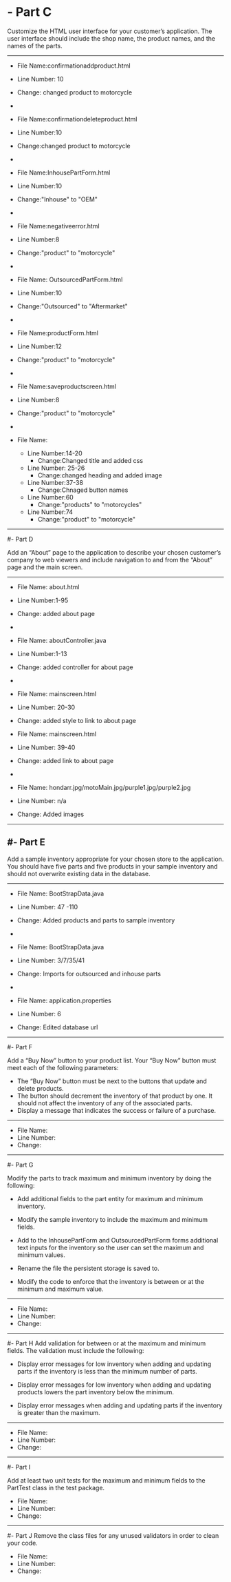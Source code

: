 # - Part C  


Customize the HTML user interface for your customer’s application. The user interface should include the shop name, the product names, and the names of the parts. 



---

- File Name:confirmationaddproduct.html
- Line Number: 10
- Change: changed product to motorcycle

-

- File Name:confirmationdeleteproduct.html
- Line Number:10
- Change:changed product to motorcycle

-

- File Name:InhousePartForm.html
- Line Number:10
- Change:"Inhouse" to "OEM"

-

- File Name:negativeerror.html
- Line Number:8
- Change:"product" to "motorcycle"

-

- File Name: OutsourcedPartForm.html
- Line Number:10
- Change:"Outsourced" to "Aftermarket"
 
-

- File Name:productForm.html
- Line Number:12
- Change:"product" to "motorcycle"

-

- File Name:saveproductscreen.html
- Line Number:8
- Change:"product" to "motorcycle"

-

- File Name:
	- Line Number:14-20
		- Change:Changed title and added css
	- Line Number: 25-26
		- Change:changed heading and added image
	- Line Number:37-38
		- Change:Chnaged button names
	- Line Number:60
		- Change:"products" to "motorcycles"
	- Line Number:74
		- Change:"product" to "motorcycle"
 ---
#- Part D

Add an “About” page to the application to describe your chosen customer’s company to web viewers and include navigation to and from the “About” page and the main screen.

---

- File Name: about.html
- Line Number:1-95
- Change: added about page

-

- File Name: aboutController.java
- Line Number:1-13
- Change: added controller for about page

-

- File Name: mainscreen.html
- Line Number: 20-30
- Change: added style to link to about page

- File Name: mainscreen.html
- Line Number: 39-40
- Change: added link to about page

-

- File Name: hondarr.jpg/motoMain.jpg/purple1.jpg/purple2.jpg
- Line Number: n/a
- Change: Added images


---

#- Part E
-
Add a sample inventory appropriate for your chosen store to the application. You should have five parts and five products in your sample inventory and should not overwrite existing data in the database.

---

- File Name: BootStrapData.java
- Line Number: 47 -110
- Change: Added products and parts to sample inventory

-

- File Name: BootStrapData.java
- Line Number: 3/7/35/41
- Change: Imports for outsourced and inhouse parts

-

-  File Name: application.properties
- Line Number: 6
- Change: Edited database url


---
 
#- Part F

Add a “Buy Now” button to your product list. Your “Buy Now” button must meet each of the following parameters:

- The “Buy Now” button must be next to the buttons that update and delete products.
- The button should decrement the inventory of that product by one. It should not affect the inventory of any of the associated parts.
- Display a message that indicates the success or failure of a purchase.
 
---

- File Name:
- Line Number:
- Change:

---

#- Part G

Modify the parts to track maximum and minimum inventory by doing the following:

- Add additional fields to the part entity for maximum and minimum inventory.

- Modify the sample inventory to include the maximum and minimum fields.

- Add to the InhousePartForm and OutsourcedPartForm forms additional text inputs for the inventory so the user can set the maximum and minimum values.

- Rename the file the persistent storage is saved to.
- Modify the code to enforce that the inventory is between or at the minimum and maximum value.

---
- File Name:
- Line Number:
- Change:

---
#- Part H
Add validation for between or at the maximum and minimum fields. The validation must include the following:

- Display error messages for low inventory when adding and updating parts if the inventory is less than the minimum number of parts.

- Display error messages for low inventory when adding and updating products lowers the part inventory below the minimum.

- Display error messages when adding and updating parts if the inventory is greater than the maximum.
 
---
- File Name:
- Line Number:
- Change:

---

#- Part I

  Add at least two unit tests for the maximum and minimum fields to the PartTest class in the test package.

- File Name:
- Line Number:
- Change:

---
#- Part J
Remove the class files for any unused validators in order to clean your code.

- File Name:
- Line Number:
- Change:

